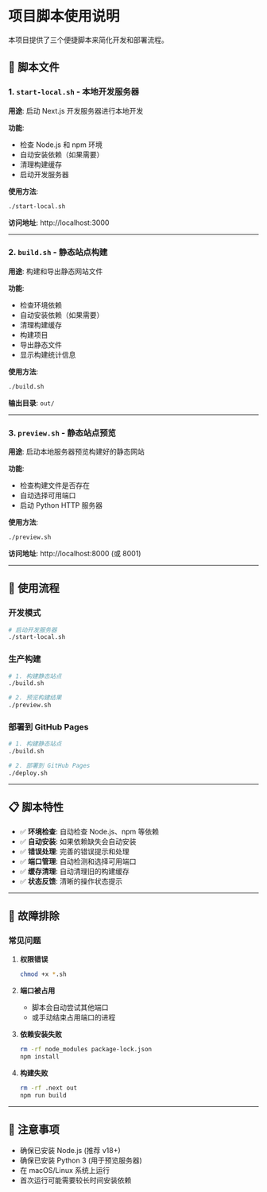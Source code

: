 # 项目脚本使用说明

本项目提供了三个便捷脚本来简化开发和部署流程。

## 📁 脚本文件

### 1. `start-local.sh` - 本地开发服务器
**用途**: 启动 Next.js 开发服务器进行本地开发

**功能**:
- 检查 Node.js 和 npm 环境
- 自动安装依赖（如果需要）
- 清理构建缓存
- 启动开发服务器

**使用方法**:
```bash
./start-local.sh
```

**访问地址**: http://localhost:3000

---

### 2. `build.sh` - 静态站点构建
**用途**: 构建和导出静态网站文件

**功能**:
- 检查环境依赖
- 自动安装依赖（如果需要）
- 清理构建缓存
- 构建项目
- 导出静态文件
- 显示构建统计信息

**使用方法**:
```bash
./build.sh
```

**输出目录**: `out/`

---

### 3. `preview.sh` - 静态站点预览
**用途**: 启动本地服务器预览构建好的静态网站

**功能**:
- 检查构建文件是否存在
- 自动选择可用端口
- 启动 Python HTTP 服务器

**使用方法**:
```bash
./preview.sh
```

**访问地址**: http://localhost:8000 (或 8001)

---

## 🚀 使用流程

### 开发模式
```bash
# 启动开发服务器
./start-local.sh
```

### 生产构建
```bash
# 1. 构建静态站点
./build.sh

# 2. 预览构建结果
./preview.sh
```

### 部署到 GitHub Pages
```bash
# 1. 构建静态站点
./build.sh

# 2. 部署到 GitHub Pages
./deploy.sh
```

---

## 📋 脚本特性

- ✅ **环境检查**: 自动检查 Node.js、npm 等依赖
- ✅ **自动安装**: 如果依赖缺失会自动安装
- ✅ **错误处理**: 完善的错误提示和处理
- ✅ **端口管理**: 自动检测和选择可用端口
- ✅ **缓存清理**: 自动清理旧的构建缓存
- ✅ **状态反馈**: 清晰的操作状态提示

---

## 🔧 故障排除

### 常见问题

1. **权限错误**
   ```bash
   chmod +x *.sh
   ```

2. **端口被占用**
   - 脚本会自动尝试其他端口
   - 或手动结束占用端口的进程

3. **依赖安装失败**
   ```bash
   rm -rf node_modules package-lock.json
   npm install
   ```

4. **构建失败**
   ```bash
   rm -rf .next out
   npm run build
   ```

---

## 📝 注意事项

- 确保已安装 Node.js (推荐 v18+)
- 确保已安装 Python 3 (用于预览服务器)
- 在 macOS/Linux 系统上运行
- 首次运行可能需要较长时间安装依赖 